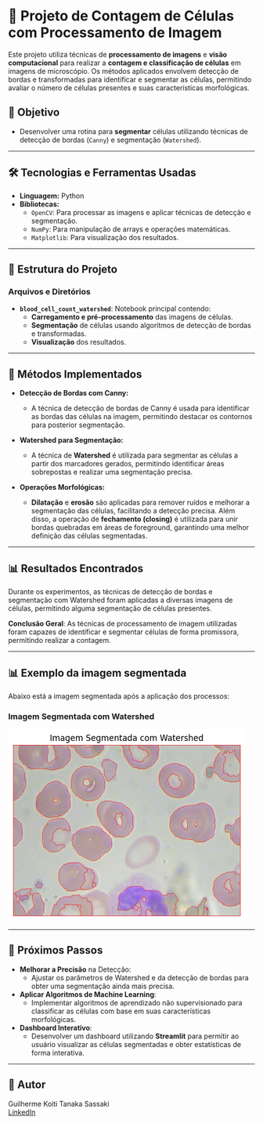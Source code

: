 # 🧬 **Projeto de Contagem de Células com Processamento de Imagem**

Este projeto utiliza técnicas de **processamento de imagens** e **visão computacional** para realizar a **contagem e classificação de células** em imagens de microscópio. Os métodos aplicados envolvem detecção de bordas e transformadas para identificar e segmentar as células, permitindo avaliar o número de células presentes e suas características morfológicas.


## 🎯 **Objetivo**
- Desenvolver uma rotina para **segmentar** células utilizando técnicas de detecção de bordas (`Canny`) e segmentação (`Watershed`).

---

## 🛠 **Tecnologias e Ferramentas Usadas**
- **Linguagem:** Python
- **Bibliotecas:**
  - `OpenCV`: Para processar as imagens e aplicar técnicas de detecção e segmentação.
  - `NumPy`: Para manipulação de arrays e operações matemáticas.
  - `Matplotlib`: Para visualização dos resultados.

---

## 📂 **Estrutura do Projeto**
### **Arquivos e Diretórios**
- **`blood_cell_count_watershed`**: Notebook principal contendo:
  - **Carregamento e pré-processamento** das imagens de células.
  - **Segmentação** de células usando algoritmos de detecção de bordas e transformadas.
  - **Visualização** dos resultados.

---

## 🧠 **Métodos Implementados**
- **Detecção de Bordas com Canny:**
  - A técnica de detecção de bordas de Canny é usada para identificar as bordas das células na imagem, permitindo destacar os contornos para posterior segmentação.

- **Watershed para Segmentação:**
  - A técnica de **Watershed** é utilizada para segmentar as células a partir dos marcadores gerados, permitindo identificar áreas sobrepostas e realizar uma segmentação precisa.

- **Operações Morfológicas:**
  - **Dilatação** e **erosão** são aplicadas para remover ruídos e melhorar a segmentação das células, facilitando a detecção precisa. Além disso, a operação de **fechamento (closing)** é utilizada para unir bordas quebradas em áreas de foreground, garantindo uma melhor definição das células segmentadas.

---

## 📊 **Resultados Encontrados**
Durante os experimentos, as técnicas de detecção de bordas e segmentação com Watershed foram aplicadas a diversas imagens de células, permitindo alguma segmentação de células presentes.


**Conclusão Geral**: As técnicas de processamento de imagem utilizadas foram capazes de identificar e segmentar células de forma promissora, permitindo realizar a contagem.

---

## 📊 **Exemplo da imagem segmentada**
Abaixo está a imagem segmentada após a aplicação dos processos:

### Imagem Segmentada com Watershed
![Imagem Segmentada com Watershed](img_watershed.png)

---

## 🚀 **Próximos Passos**
- **Melhorar a Precisão** na Detecção:
  - Ajustar os parâmetros de Watershed e da detecção de bordas para obter uma segmentação ainda mais precisa.
- **Aplicar Algoritmos de Machine Learning**:
  - Implementar algoritmos de aprendizado não supervisionado para classificar as células com base em suas características morfológicas.
- **Dashboard Interativo**:
  - Desenvolver um dashboard utilizando **Streamlit** para permitir ao usuário visualizar as células segmentadas e obter estatísticas de forma interativa.

---

## 👤 **Autor**
Guilherme Koiti Tanaka Sassaki  
[LinkedIn](https://www.linkedin.com/in/guilherme-sassaki-10b81ba7/)

